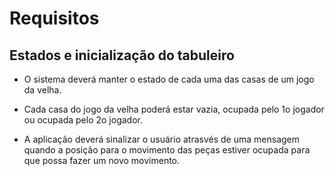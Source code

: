 # Requisitos

## Estados e inicialização do tabuleiro
  
* O sistema deverá manter o estado de cada uma das
casas de
um jogo da velha.

* Cada casa do jogo da velha poderá estar vazia,
ocupada
pelo 1o jogador ou ocupada pelo 2o jogador.



* A aplicação deverá sinalizar o usuário atrasvés de uma mensagem quando a posição para o movimento das peças estiver ocupada para que possa fazer um novo movimento. 
